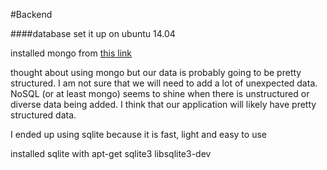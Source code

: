#Backend

####database
set it up on ubuntu 14.04

installed mongo from [this link](https://docs.mongodb.org/manual/tutorial/install-mongodb-on-ubuntu/)

thought about using mongo but our data is probably going to be pretty structured.
I am not sure that we will need to add a lot of unexpected data. NoSQL (or at least
mongo) seems to shine when there is unstructured or diverse data being added. I 
think that our application will likely have pretty structured data.

I ended up using sqlite because it is fast, light and easy to use

installed sqlite with apt-get sqlite3 libsqlite3-dev
